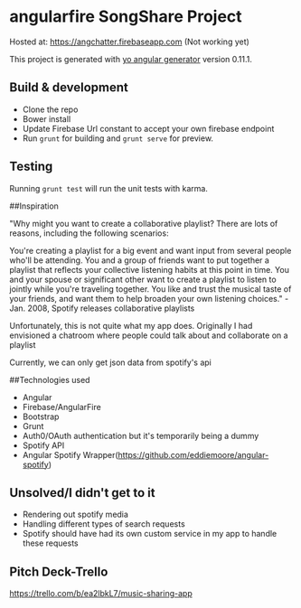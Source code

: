 # angularfire SongShare Project
Hosted at: 
https://angchatter.firebaseapp.com
(Not working yet)

This project is generated with [yo angular generator](https://github.com/yeoman/generator-angular)
version 0.11.1.

## Build & development
* Clone the repo
* Bower install
* Update Firebase Url constant to accept your own firebase endpoint
* Run `grunt` for building and `grunt serve` for preview.


## Testing

Running `grunt test` will run the unit tests with karma.


##Inspiration

"Why might you want to create a collaborative playlist? There are lots of reasons, including the following scenarios:

You're creating a playlist for a big event and want input from several people who'll be attending.
You and a group of friends want to put together a playlist that reflects your collective listening habits at this point in time.
You and your spouse or significant other want to create a playlist to listen to jointly while you're traveling together.
You like and trust the musical taste of your friends, and want them to help broaden your own listening choices." -Jan. 2008, Spotify releases collaborative playlists


Unfortunately, this is not quite what my app does. Originally I had envisioned a chatroom where people could talk about and collaborate on a playlist

Currently, we can only get json data from spotify's api


##Technologies used
* Angular
* Firebase/AngularFire
* Bootstrap
* Grunt
* Auth0/OAuth authentication but it's temporarily being a dummy
* Spotify API
* Angular Spotify Wrapper(https://github.com/eddiemoore/angular-spotify)


## Unsolved/I didn't get to it
* Rendering out spotify media
* Handling different types of search requests
* Spotify should have had its own custom service in my app to handle these requests

## Pitch Deck-Trello
https://trello.com/b/ea2lbkL7/music-sharing-app

